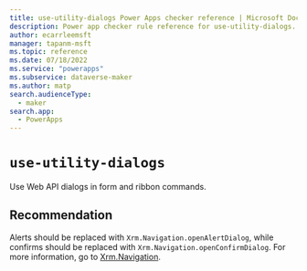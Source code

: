 ```yaml
---
title: use-utility-dialogs Power Apps checker reference | Microsoft Docs
description: Power app checker rule reference for use-utility-dialogs.
author: ecarrleemsft
manager: tapanm-msft
ms.topic: reference
ms.date: 07/18/2022
ms.service: "powerapps"
ms.subservice: dataverse-maker
ms.author: matp
search.audienceType: 
  - maker
search.app: 
  - PowerApps
---
```

# `use-utility-dialogs`

Use Web API dialogs in form and ribbon commands.

## Recommendation

Alerts should be replaced with `Xrm.Navigation.openAlertDialog`,
while confirms should be replaced with `Xrm.Navigation.openConfirmDialog`. For more information, go to [Xrm.Navigation](/power-apps/developer/model-driven-apps/clientapi/reference/xrm-navigation).
